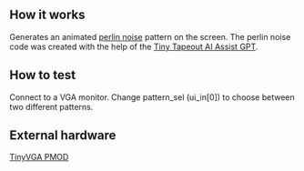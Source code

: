 <!---

This file is used to generate your project datasheet. Please fill in the information below and delete any unused
sections.

You can also include images in this folder and reference them in the markdown. Each image must be less than
512 kb in size, and the combined size of all images must be less than 1 MB.
-->

## How it works

Generates an animated [perlin noise](https://en.wikipedia.org/wiki/Perlin_noise) pattern on the screen. The perlin noise code was created with the help of the [Tiny Tapeout AI Assist GPT](https://chatgpt.com/g/g-NDGYkKtDy-tiny-tapeout-ai-assist).

## How to test

Connect to a VGA monitor. Change pattern_sel (ui_in[0]) to choose between two different patterns.

## External hardware

[TinyVGA PMOD](https://github.com/mole99/tiny-vga)
